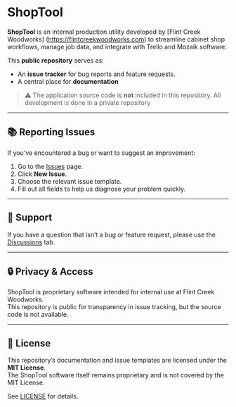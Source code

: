 # ShopTool

**ShopTool** is an internal production utility developed by [Flint Creek Woodworks] (https://flintcreekwoodworks.com) to streamline cabinet shop workflows, manage job data, and integrate with Trello and Mozaik software.

This **public repository** serves as:
- An **issue tracker** for bug reports and feature requests.
- A central place for **documentation**

> ⚠️ The application source code is **not** included in this repository. All development is done in a private repository

---

## 📚 Reporting Issues
If you’ve encountered a bug or want to suggest an improvement:
1. Go to the [Issues](../../issues) page.
2. Click **New Issue**.
3. Choose the relevant issue template.
4. Fill out all fields to help us diagnose your problem quickly.

---

## 💬 Support
If you have a question that isn’t a bug or feature request, please use the [Discussions](../../discussions) tab.

---

## 🔒 Privacy & Access
ShopTool is proprietary software intended for internal use at Flint Creek Woodworks.  
This repository is public for transparency in issue tracking, but the source code is not available.

---

## 📜 License
This repository’s documentation and issue templates are licensed under the **MIT License**.  
The ShopTool software itself remains proprietary and is not covered by the MIT License.

See [LICENSE](LICENSE) for details.
